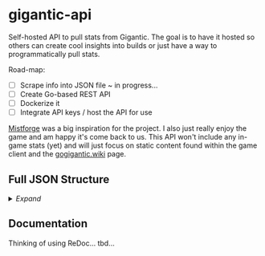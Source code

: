 # gigantic-api

Self-hosted API to pull stats from Gigantic. The goal is to have it hosted so others can create cool insights into builds or just have a way to programmatically pull stats.

Road-map:
- [ ] Scrape info into JSON file ~ in progress...
- [ ] Create Go-based REST API
- [ ] Dockerize it
- [ ] Integrate API keys / host the API for use

[Mistforge](https://mistforge.net/en-US/news) was a big inspiration for the project. I also just really enjoy the game and am happy it's come back to us. This API won't include any in-game stats (yet) and will just focus on static content found within the game client and the [gogigantic.wiki](https://gogigantic.wiki) page.

## Full JSON Structure
<details>
<summary><i>Expand</i></summary>

heroes[#]
- .id 
- .name 
- .title 
- .description 
- .role 
- .archetype 
- .statsPercentages 
- .abilities
	- .lmb
		- .skillInfo
			- .name 
			- .description 
			- .damage 
			- .effect
			- .range
			- .damageType
			- .cooldown
		- .upgrades
			- .right
				- .t1
					- .name
					- .description
					- .damage
					- .effect
					- .range
				- .t2
					- .name
					- .description
					- .damage
					- .effect
					- .range
			- left
				- .t1
					- .name
					- .description
					- .damage
					- .effect
					- .range
				- .t2
					- .name
					- .description
					- .damage
					- .effect
					- .range
	- .rmb
		- .skillInfo
			- .name 
			- .description 
			- .damage 
			- .effect
			- .range
			- .damageType
			- .cooldown
		- .upgrades
			- .right
				- .t1
					- .name
					- .description
					- .damage
					- .effect
					- .range
				- .t2
					- .name
					- .description
					- .damage
					- .effect
					- .range
			- left
				- .t1
					- .name
					- .description
					- .damage
					- .effect
					- .range
				- .t2
					- .name
					- .description
					- .damage
					- .effect
					- .range
	- .q
		- .skillInfo
			- .name 
			- .description 
			- .damage 
			- .effect
			- .range
			- .damageType
			- .cooldown
		- .upgrades
			- .right
				- .t1
					- .name
					- .description
					- .damage
					- .effect
					- .range
				- .t2
					- .name
					- .description
					- .damage
					- .effect
					- .range
			- left
				- .t1
					- .name
					- .description
					- .damage
					- .effect
					- .range
				- .t2
					- .name
					- .description
					- .damage
					- .effect
					- .range
	- .e
		- .skillInfo
			- .name 
			- .description 
			- .damage 
			- .effect
			- .range
			- .damageType
			- .cooldown
		- .upgrades
			- .right
				- .t1
					- .name
					- .description
					- .damage
					- .effect
					- .range
				- .t2
					- .name
					- .description
					- .damage
					- .effect
					- .range
			- left
				- .t1
					- .name
					- .description
					- .damage
					- .effect
					- .range
				- .t2
					- .name
					- .description
					- .damage
					- .effect
					- .range
	- .focus
		- .skillInfo
			- .name
			- .description
			- .damage
			- .effect
			- .range
			- .damageType
			- .cooldown
		- .upgrades
			- .right
				- .t1
					- .name
					- .description
					- .damage
					- .effect
					- .range
				- .t2
					- .name
					- .description
					- .damage
					- .effect
					- .range
			- .left
				- .t1
					- .name
					- .description
					- .damage
					- .effect
					- .range
				- .t2
					- .name
					- .description
					- .damage
					- .effect
					- .range
	- .talents
		- .name
		- .ability
		- .description
		- .clash
		- .effect
		- .range
</details>

## Documentation

Thinking of using ReDoc... tbd...
